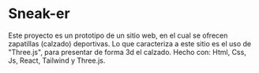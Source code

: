 # Sneak-er

Este proyecto es un prototipo de un sitio web, en el cual se ofrecen zapatillas (calzado) deportivas.
Lo que caracteriza a este sitio es el uso de "Three.js", para presentar de forma 3d el calzado.
Hecho con: Html, Css, Js, React, Tailwind y Three.js.
